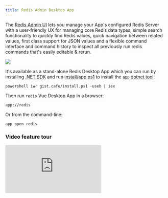 ```yaml
---
title: Redis Admin Desktop App
---
```


The [Redis Admin UI](/admin-ui-redis) lets you manage your App's configured Redis Server with a user-friendly UX for managing core Redis data types, simple search functionality to quickly find Redis values, quick navigation between related values, first class support for JSON values and a flexible command interface and command history to inspect all previously run redis commands that's easily editable & rerun.

[![](/images/admin-ui/redis-desktop.png)](/admin-ui-redis)

It's available as a stand-alone Redis Desktop App which you can run by installing [.NET SDK](https://dotnet.microsoft.com/download) and run [install/app.ps1](https://servicestack.net/install/app.ps1) to install the [`app` dotnet tool](/netcore-windows-desktop):

```
powershell iwr gist.cafe/install.ps1 -useb | iex
```

Then run `redis` Vue Desktop App in a browser:

```
app://redis
```

Or from the command-line:

```
app open redis
```

<h3 class="text-center font-medium text-3xl m-0 py-8">Video feature tour</h3>

<iframe class="video-hd" src="https://www.youtube.com/embed/AACZtTOcQbg" frameborder="0" allow="accelerometer; autoplay; clipboard-write; encrypted-media; gyroscope; picture-in-picture" allowfullscreen></iframe>
